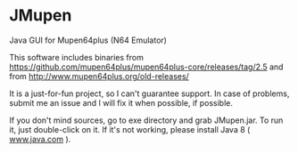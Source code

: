 # JMupen
Java GUI for Mupen64plus (N64 Emulator)

This software includes binaries from https://github.com/mupen64plus/mupen64plus-core/releases/tag/2.5 and from http://www.mupen64plus.org/old-releases/

It is a just-for-fun project, so I can't guarantee support. In case of problems, submit me an issue and I will fix it when possible, if possible.

If you don't mind sources, go to exe directory and grab JMupen.jar. To run it, just double-click on it. If it's not working, please install Java 8 ( www.java.com ).



